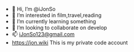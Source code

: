 - 👋 Hi, I’m @iJonSo
- 👀 I’m interested in film,travel,reading
- 🌱 I’m currently learning something
- 💞️ I’m looking to collaborate on develop
- 📫 iJonSo123@gmail.com
- https://jon.wiki
This is my private code account
<!---
iJonSo/iJonSo is a ✨ special ✨ repository because its `README.md` (this file) appears on your GitHub profile.
You can click the Preview link to take a look at your changes.
--->
